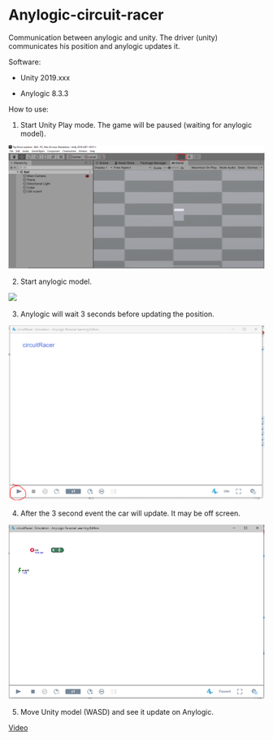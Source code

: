 # Anylogic-circuit-racer

Communication between anylogic and unity. The driver (unity) communicates his position and anylogic updates it.

Software:

- Unity 2019.xxx

- Anylogic 8.3.3

How to use: 

1. Start Unity Play mode. The game will be paused (waiting for anylogic model).

<img src='Unity-paused.PNG'>

2. Start anylogic model.

<img src='circuit_racer-star.PNG'>

3. Anylogic will wait 3 seconds before updating the position.

<img src='circuit_racer-start.PNG'>

4. After the 3 second event the car will update. It may be off screen.

<img src='circuit_racer-wait.PNG'>

5. Move Unity model (WASD) and see it update on Anylogic.

[Video](demo1.mp4)



